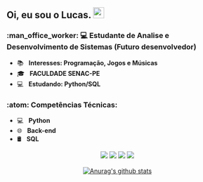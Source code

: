 <h2> Oi, eu sou o <strong>Lucas</strong>. <img src="https://github.com/souvikguria98/souvikguria98/blob/master/Hi.gif" width="25"></h2>

<h3> :man_office_worker: 💻 Estudante de Analise e Desenvolvimento de Sistemas (Futuro desenvolvedor) </h3>

- :books: &nbsp; <strong>Interesses: Programação, Jogos e Músicas</strong>
- 🎓 &nbsp; <strong>FACULDADE SENAC-PE</strong>
- :computer: &nbsp; <strong>Estudando: Python/SQL</strong>

<h3>:atom: Competências Técnicas: </h3>

- 💻 &nbsp; <strong>Python</strong>
- 🌐 &nbsp; <strong>Back-end</strong>
- 🛢 &nbsp; <strong>SQL</strong>



<div align="center">
  <a href="mailto:lucasviniciusramosrodrigues50@gmail.com" alt="Gmail">
  <img src="https://img.shields.io/badge/-Gmail-FF0000?style=flat-square&labelColor=FF0000&logo=gmail&logoColor=white&link=LINK-DO-SEU-EMAIL" /></a>

  <a href="[#](https://www.linkedin.com/in/lucas-vinicius-3774961b8/)" alt="Linkedin">
  <img src="https://img.shields.io/badge/-Linkedin-0e76a8?style=flat-square&logo=Linkedin&logoColor=white&link=LINK-DO-SEU-LINKEDIN" /></a>
  
  <a href="#" alt="WhatsApp">
  <img src="https://img.shields.io/badge/-WhatsApp-25d366?style=flat-square&labelColor=25d366&logo=whatsapp&logoColor=white&link=API-DO-SEU-WHATSAPP"/></a>
  
  <a href="#" alt="Instagram">
  <img src="https://img.shields.io/badge/-Instagram-DF0174?style=flat-square&labelColor=DF0174&logo=instagram&logoColor=white&link=https://www.instagram.com/sladodjo?igsh=Zmc1YjA0OGM4ODN1&utm_source=qr"/></a>
<div>
 

</br>
<div align="center">
<a href="https://github-readme-stats.anuraghazra1.vercel.app/api?username=Duduxs"><img src="https://github-readme-stats.anuraghazra1.vercel.app/api?username=LucasVRRF_icons=true&include_all_commits=true&theme=radical" alt="Anurag's github stats"/>
</a>
</div>


